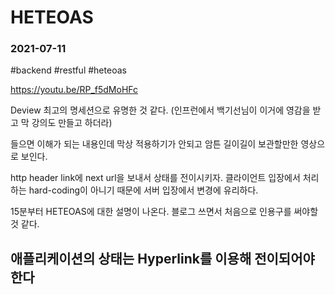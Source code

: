 # HETEOAS
### 2021-07-11
#backend #restful #heteoas

https://youtu.be/RP_f5dMoHFc

Deview 최고의 명세션으로 유명한 것 같다.
(인프런에서 백기선님이 이거에 영감을 받고 막 강의도 만들고 하더라)
 
들으면 이해가 되는 내용인데 막상 적용하기가 안되고 암튼 길이길이 보관할만한 영상으로 보인다.
 
http header link에 next url을 보내서 상태를 전이시키자.
클라이언트 입장에서 처리하는 hard-coding이 아니기 때문에 서버 입장에서 변경에 유리하다.
 
15분부터 HETEOAS에 대한 설명이 나온다.
블로그 쓰면서 처음으로 인용구를 써야할 것 같다.
## 애플리케이션의 상태는 Hyperlink를 이용해 전이되어야 한다


